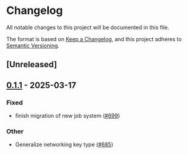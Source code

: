 # Changelog

All notable changes to this project will be documented in this file.

The format is based on [Keep a Changelog](https://keepachangelog.com/en/1.0.0/),
and this project adheres to [Semantic Versioning](https://semver.org/spec/v2.0.0.html).

## [Unreleased]

## [0.1.1](https://github.com/tangle-network/blueprint/compare/gadget-crypto-core-v0.1.0...gadget-crypto-core-v0.1.1) - 2025-03-17

### Fixed

- finish migration of new job system ([#699](https://github.com/tangle-network/blueprint/pull/699))

### Other

- Generalize networking key type ([#685](https://github.com/tangle-network/blueprint/pull/685))
